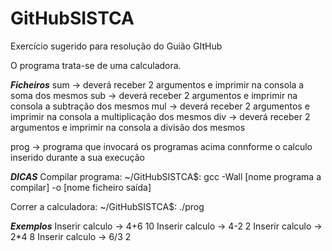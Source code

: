 # GitHubSISTCA
Exercício sugerido para resolução do Guião GItHub

O programa trata-se de uma calculadora.

***Ficheiros***
sum -> deverá receber 2 argumentos e imprimir na consola a soma dos mesmos
sub -> deverá receber 2 argumentos e imprimir na consola a subtração dos mesmos
mul -> deverá receber 2 argumentos e imprimir na consola a multiplicação dos mesmos
div -> deverá receber 2 argumentos e imprimir na consola a divisão dos mesmos

prog -> programa que invocará os programas acima connforme o calculo inserido durante a sua execução

***DICAS***
Compilar programa:
~/GitHubSISTCA$: gcc -Wall [nome programa a compilar] -o [nome ficheiro saída]

Correr a calculadora:
~/GitHubSISTCA$: ./prog

***Exemplos***
Inserir calculo -> 4+6
10
Inserir calculo -> 4-2
2
Inserir calculo -> 2*4
8
Inserir calculo -> 6/3
2

